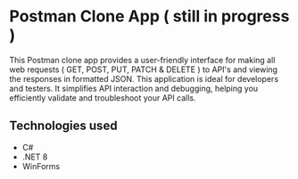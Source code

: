 # Postman Clone App ( still in progress )

This Postman clone app provides a user-friendly interface for making all web requests ( GET, POST, PUT, PATCH & DELETE ) to API's and viewing the responses in formatted JSON.
This application is ideal for developers and testers. It simplifies API interaction and debugging, helping you efficiently validate and troubleshoot your API calls.

## Technologies used
* C#
* .NET 8
* WinForms
  

